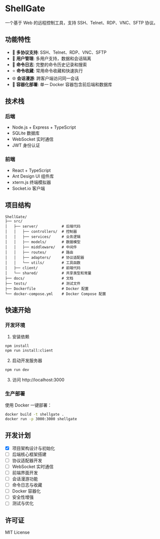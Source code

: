 # ShellGate

一个基于 Web 的远程控制工具，支持 SSH、Telnet、RDP、VNC、SFTP 协议。

## 功能特性

- 🔐 **多协议支持**: SSH、Telnet、RDP、VNC、SFTP
- 👥 **用户管理**: 多用户支持，数据和会话隔离
- 📝 **命令日志**: 完整的命令历史记录和搜索
- ⭐ **命令收藏**: 常用命令收藏和快速执行
- 🌐 **会话漫游**: 跨客户端访问同一会话
- 🐳 **容器化部署**: 单一 Docker 容器包含前后端和数据库

## 技术栈

### 后端
- Node.js + Express + TypeScript
- SQLite 数据库
- WebSocket 实时通信
- JWT 身份认证

### 前端
- React + TypeScript
- Ant Design UI 组件库
- xterm.js 终端模拟器
- Socket.io 客户端

## 项目结构

```
ShellGate/
├── src/
│   ├── server/           # 后端代码
│   │   ├── controllers/  # 控制器
│   │   ├── services/     # 业务逻辑
│   │   ├── models/       # 数据模型
│   │   ├── middleware/   # 中间件
│   │   ├── routes/       # 路由
│   │   ├── adapters/     # 协议适配器
│   │   └── utils/        # 工具函数
│   ├── client/           # 前端代码
│   └── shared/           # 共享类型和常量
├── docs/                 # 文档
├── tests/                # 测试文件
├── Dockerfile            # Docker 配置
└── docker-compose.yml    # Docker Compose 配置
```

## 快速开始

### 开发环境

1. 安装依赖
```bash
npm install
npm run install:client
```

2. 启动开发服务器
```bash
npm run dev
```

3. 访问 http://localhost:3000

### 生产部署

使用 Docker 一键部署：

```bash
docker build -t shellgate .
docker run -p 3000:3000 shellgate
```

## 开发计划

- [x] 项目架构设计与初始化
- [ ] 后端核心框架搭建
- [ ] 协议适配器开发
- [ ] WebSocket 实时通信
- [ ] 前端界面开发
- [ ] 会话漫游功能
- [ ] 命令日志与收藏
- [ ] Docker 容器化
- [ ] 安全性增强
- [ ] 测试与优化

## 许可证

MIT License
